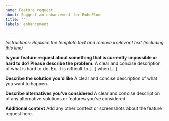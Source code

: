 ```yaml
---
name: Feature request
about: Suggest an enhancement for RoboFlow
title: ''
labels: enhancement

---
```


_Instructions: Replace the template text and remove irrelevant text (including this line)_

**Is your feature request about something that is currently impossible or hard to do? Please describe the problem.**
A clear and concise description of what is hard to do. Ex. It is difficult to [...] when [...]

**Describe the solution you'd like**
A clear and concise description of what you want to happen.

**Describe alternatives you've considered**
A clear and concise description of any alternative solutions or features you've considered.

**Additional context**
Add any other context or screenshots about the feature request here.
